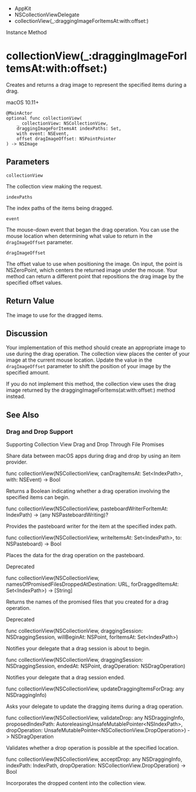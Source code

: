 

- AppKit
- NSCollectionViewDelegate
-  collectionView(\_:draggingImageForItemsAt:with:offset:) 

Instance Method

# collectionView(\_:draggingImageForItemsAt:with:offset:)

Creates and returns a drag image to represent the specified items during a drag.

macOS 10.11+

``` source
@MainActor
optional func collectionView(
    _ collectionView: NSCollectionView,
    draggingImageForItemsAt indexPaths: Set,
    with event: NSEvent,
    offset dragImageOffset: NSPointPointer
) -> NSImage
```

## Parameters 

`collectionView`  

The collection view making the request.

`indexPaths`  

The index paths of the items being dragged.

`event`  

The mouse-down event that began the drag operation. You can use the mouse location when determining what value to return in the `dragImageOffset` parameter.

`dragImageOffset`  

The offset value to use when positioning the image. On input, the point is NSZeroPoint, which centers the returned image under the mouse. Your method can return a different point that repositions the drag image by the specified offset values.

## Return Value

The image to use for the dragged items.

## Discussion

Your implementation of this method should create an appropriate image to use during the drag operation. The collection view places the center of your image at the current mouse location. Update the value in the `dragImageOffset` parameter to shift the position of your image by the specified amount.

If you do not implement this method, the collection view uses the drag image returned by the draggingImageForItems(at:with:offset:) method instead.

## See Also

### Drag and Drop Support

Supporting Collection View Drag and Drop Through File Promises

Share data between macOS apps during drag and drop by using an item provider.

func collectionView(NSCollectionView, canDragItemsAt: Set&lt;IndexPath>, with: NSEvent) -> Bool

Returns a Boolean indicating whether a drag operation involving the specified items can begin.

func collectionView(NSCollectionView, pasteboardWriterForItemAt: IndexPath) -> (any NSPasteboardWriting)?

Provides the pasteboard writer for the item at the specified index path.

func collectionView(NSCollectionView, writeItemsAt: Set&lt;IndexPath>, to: NSPasteboard) -> Bool

Places the data for the drag operation on the pasteboard.

Deprecated

func collectionView(NSCollectionView, namesOfPromisedFilesDroppedAtDestination: URL, forDraggedItemsAt: Set&lt;IndexPath>) -> [String]

Returns the names of the promised files that you created for a drag operation.

Deprecated

func collectionView(NSCollectionView, draggingSession: NSDraggingSession, willBeginAt: NSPoint, forItemsAt: Set&lt;IndexPath>)

Notifies your delegate that a drag session is about to begin.

func collectionView(NSCollectionView, draggingSession: NSDraggingSession, endedAt: NSPoint, dragOperation: NSDragOperation)

Notifies your delegate that a drag session ended.

func collectionView(NSCollectionView, updateDraggingItemsForDrag: any NSDraggingInfo)

Asks your delegate to update the dragging items during a drag operation.

func collectionView(NSCollectionView, validateDrop: any NSDraggingInfo, proposedIndexPath: AutoreleasingUnsafeMutablePointer&lt;NSIndexPath>, dropOperation: UnsafeMutablePointer&lt;NSCollectionView.DropOperation>) -> NSDragOperation

Validates whether a drop operation is possible at the specified location.

func collectionView(NSCollectionView, acceptDrop: any NSDraggingInfo, indexPath: IndexPath, dropOperation: NSCollectionView.DropOperation) -> Bool

Incorporates the dropped content into the collection view.

